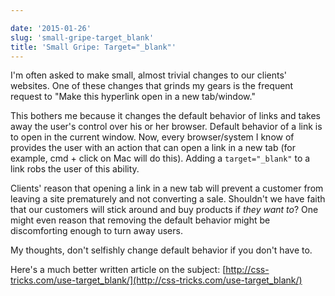 ```yaml
---

date: '2015-01-26'
slug: 'small-gripe-target_blank'
title: 'Small Gripe: Target="_blank"'
---
```


I'm often asked to make small, almost trivial changes to our clients' websites. One of these changes that grinds my gears is the frequent request to "Make this hyperlink open in a new tab/window."

This bothers me because it changes the default behavior of links and takes away the user's control over his or her browser. Default behavior of a link is to open in the current window. Now, every browser/system I know of provides the user with an action that can open a link in a new tab (for example, cmd + click on Mac will do this). Adding a `target="_blank"` to a link robs the user of this ability.

Clients' reason that opening a link in a new tab will prevent a customer from leaving a site prematurely and not converting a sale. Shouldn't we have faith that our customers will stick around and buy products if _they want to_? One might even reason that removing the default behavior might be discomforting enough to turn away users.

My thoughts, don't selfishly change default behavior if you don't have to.

Here's a much better written article on the subject: [http://css-tricks.com/use-target_blank/](http://css-tricks.com/use-target_blank/)
